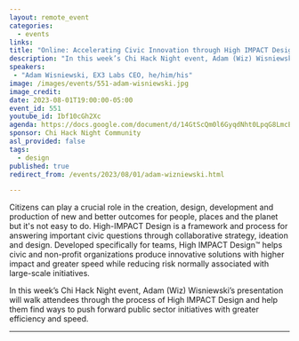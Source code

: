 ```yaml
---
layout: remote_event
categories:
  - events
links: 
title: "Online: Accelerating Civic Innovation through High IMPACT Design"
description: "In this week’s Chi Hack Night event, Adam (Wiz) Wisniewski’s presentation will walk attendees through the process of High IMPACT Design and help them find ways to push forward public sector initiatives with greater efficiency and speed."
speakers:
 - "Adam Wisniewski, EX3 Labs CEO, he/him/his"
image: /images/events/551-adam-wisniewski.jpg
image_credit: 
date: 2023-08-01T19:00:00-05:00
event_id: 551
youtube_id: Ibf10cGh2Xc
agenda: https://docs.google.com/document/d/14GtScQm0l6GyqdNht0LpqG8LmcEF7i3COjNJ06PaTj8/edit#
sponsor: Chi Hack Night Community
asl_provided: false
tags: 
  - design
published: true
redirect_from: /events/2023/08/01/adam-wizniewski.html

---
```


Citizens can play a crucial role in the creation, design, development and production of new and better outcomes for people, places and the planet but it's not easy to do. High-IMPACT Design is a framework and process for answering important civic questions through collaborative strategy, ideation and design. Developed specifically for teams, High IMPACT Design™ helps civic and non-profit organizations produce innovative solutions with higher impact and greater speed while reducing risk normally associated with large-scale initiatives.

In this week’s Chi Hack Night event, Adam (Wiz) Wisniewski’s presentation will walk attendees through the process of High IMPACT Design and help them find ways to push forward public sector initiatives with greater efficiency and speed.

---
